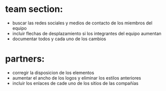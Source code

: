 # team section:

* buscar las redes sociales y medios de contacto de los miembros del equipo
* incluir flechas de desplazamiento si los integrantes del equipo aumentan
* documentar todos y cada uno de los cambios

# partners:
* corregir la disposicion de los elementos
* aumentar el ancho de los logos y eliminar los estilos anteriores
* incluir los enlaces de cade uno de los sitios de las compañías

